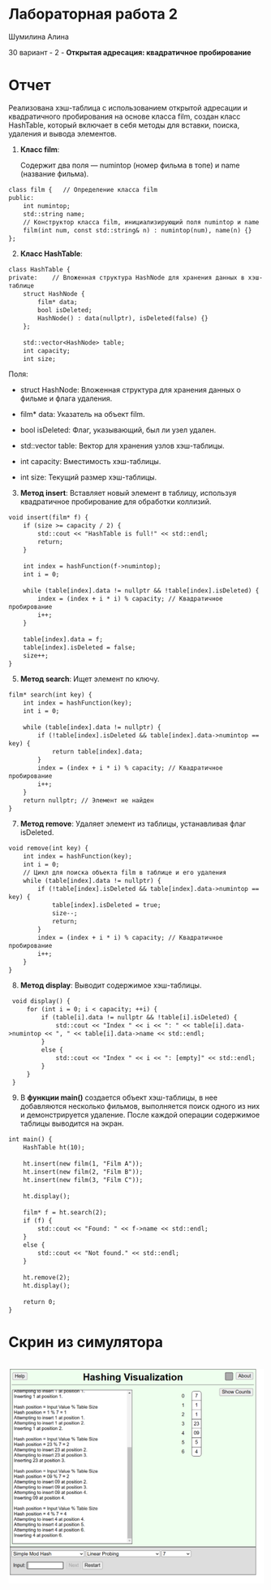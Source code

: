 # Лабораторная работа 2
Шумилина Алина

30 вариант - 2 - **Открытая адресация: квадратичное пробирование**
# Отчет
Реализована хэш-таблица с использованием открытой адресации и квадратичного пробирования на основе класса film, создан класс HashTable, который включает в себя методы для вставки, поиска, удаления и вывода элементов. 


1. **Класс film**:

    Содержит два поля — numintop (номер фильма в топе) и name (название фильма).

```
class film {   // Определение класса film
public:
    int numintop;
    std::string name;
    // Конструктор класса film, инициализирующий поля numintop и name
    film(int num, const std::string& n) : numintop(num), name(n) {}
};
```


2. **Класс HashTable**:

```
class HashTable {
private:    // Вложенная структура HashNode для хранения данных в хэш-таблице
    struct HashNode {
        film* data;
        bool isDeleted;
        HashNode() : data(nullptr), isDeleted(false) {}
    };

    std::vector<HashNode> table;
    int capacity;
    int size;
```
 Поля:

- struct HashNode: Вложенная структура для хранения данных о фильме и флага удаления.

- film* data: Указатель на объект film.

- bool isDeleted: Флаг, указывающий, был ли узел удален.

- std::vector<HashNode> table: Вектор для хранения узлов хэш-таблицы.

- int capacity: Вместимость хэш-таблицы.

- int size: Текущий размер хэш-таблицы.


3. **Метод insert**: Вставляет новый элемент в таблицу, используя квадратичное пробирование для обработки коллизий.
   
```
void insert(film* f) {
    if (size >= capacity / 2) {
        std::cout << "HashTable is full!" << std::endl;
        return;
    }

    int index = hashFunction(f->numintop);
    int i = 0;

    while (table[index].data != nullptr && !table[index].isDeleted) {
        index = (index + i * i) % capacity; // Квадратичное пробирование
        i++;
    }

    table[index].data = f;
    table[index].isDeleted = false;
    size++;
}
```


5. **Метод search**: Ищет элемент по ключу.
   
```
film* search(int key) {
    int index = hashFunction(key);
    int i = 0;

    while (table[index].data != nullptr) {
        if (!table[index].isDeleted && table[index].data->numintop == key) {
            return table[index].data;
        }
        index = (index + i * i) % capacity; // Квадратичное пробирование
        i++;
    }
    return nullptr; // Элемент не найден
}
```


7. **Метод remove**: Удаляет элемент из таблицы, устанавливая флаг isDeleted.

```
void remove(int key) {
    int index = hashFunction(key);
    int i = 0;
    // Цикл для поиска объекта film в таблице и его удаления
    while (table[index].data != nullptr) {
        if (!table[index].isDeleted && table[index].data->numintop == key) {
            table[index].isDeleted = true;
            size--;
            return;
        }
        index = (index + i * i) % capacity; // Квадратичное пробирование
        i++;
    }
}
```


8. **Метод display**: Выводит содержимое хэш-таблицы.

```
 void display() {
     for (int i = 0; i < capacity; ++i) {
         if (table[i].data != nullptr && !table[i].isDeleted) {
             std::cout << "Index " << i << ": " << table[i].data->numintop << ", " << table[i].data->name << std::endl;
         }
         else {
             std::cout << "Index " << i << ": [empty]" << std::endl;
         }
     }
 }
```


9. В **функции main()** создается объект хэш-таблицы, в нее добавляются несколько фильмов, выполняется поиск одного из них и демонстрируется удаление. После каждой операции содержимое таблицы выводится на экран.

```
int main() {
    HashTable ht(10);

    ht.insert(new film(1, "Film A"));
    ht.insert(new film(2, "Film B"));
    ht.insert(new film(3, "Film C"));

    ht.display();

    film* f = ht.search(2);
    if (f) {
        std::cout << "Found: " << f->name << std::endl;
    }
    else {
        std::cout << "Not found." << std::endl;
    }

    ht.remove(2);
    ht.display();

    return 0;
}
```



# **Cкрин из симулятора**


</br>![симулятор](симулятор.png)
